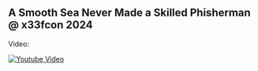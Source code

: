 ## A Smooth Sea Never Made a Skilled Phisherman @ x33fcon 2024

Video:

[ ![Youtube Video](https://img.youtube.com/vi/Nh99d3YnpI4/0.jpg) ](https://www.youtube.com/watch?v=Nh99d3YnpI4)
